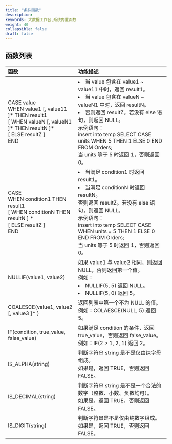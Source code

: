 ```yaml
---
title: "条件函数"
description:  
keywords: 大数据工作台,系统内置函数
weight: 40
collapsible: false
draft: false
---
```


## 函数列表

| 函数                                                         | 功能描述                                                     |
| :----------------------------------------------------------- | :----------------------------------------------------------- |
| CASE value <br>WHEN value1 [, value11 ]* THEN result1 <br/>[ WHEN valueN [, valueN1 ]* THEN resultN ]* <br/>[ ELSE resultZ ] <br/>END | <li>当 value 包含在 value1 ~ value11 中时，返回 result1。<li>当 value 包含在 valueN ~ valueN1 中时，返回 resultN。<li>否则返回 resultZ。若没有 else 语句，则返回 NULL。<br>示例语句：<br>insert into temp SELECT  CASE units WHEN 5 THEN 1 ELSE 0 END FROM Orders;<br>当 units 等于 5 时返回 1，否则返回 0。 |
| CASE <br>WHEN condition1 THEN result1 <br/>[ WHEN conditionN THEN resultN ] * <br/>[ ELSE resultZ ] <br/>END | <li>当满足 condition1 时返回 result1。<li>当满足 conditionN 时返回 resultN。<br>否则返回 resultZ。若没有 else 语句，则返回 NULL。<br>示例语句：<br>insert into temp SELECT CASE WHEN units = 5 THEN 1 ELSE 0 END FROM Orders;<br>当 units 等于 5 时返回 1，否则返回 0。 |
| NULLIF(value1, value2)                                       | 如果 value1 与 value2 相同，则返回 NULL，否则返回第一个值。<br>例如：<li>NULLIF(5, 5) 返回 NULL。<li>NULLIF(5, 0) 返回 5。 |
| COALESCE(value1, value2 [, value3 ]* )                       | 返回列表中第一个不为 NULL 的值。<br>例如：COLAESCE(NULL, 5) 返回 5。 |
| IF(condition, true_value, false_value)                       | 如果满足 condition 的条件，返回 true_value，否则返回 false_value。<br>例如：IF(2 > 1, 2, 1) 返回 2。 |
| IS_ALPHA(string)                                             | 判断字符串 string 是不是仅由纯字母组成。<br>如果是，返回 TRUE，否则返回 FALSE。 |
| IS_DECIMAL(string)                                           | 判断字符串 string 是不是一个合法的数字（整数、小数、负数均可）。<br>如果是，返回 TRUE，否则返回 FALSE。 |
| IS_DIGIT(string)                                             | 判断字符串是不是仅由纯数字组成。<br>如果是，返回 TRUE，否则返回 FALSE。 |

<!-- ## 常用函数示例

### IS_ALPHA

**功能描述**：判断字符串是否只包含字母。  
**语法**：IS_ALPHA(content)  
**示例测试语句**：SELECT IS_ALPHA(string) AS result FROM TableTest;  
**测试数据和结果**：

| 测试数据（VARCHAR string） | 测试结果（BOOLEAN result） |
| :------------------------- | :------------------------- |
| Oceanus                    | true                       |
| oceanus123                 | false                      |
| ''                         | false                      |
| null                       | false                      |

### IS_DIGITS

**功能描述**：判断字符串是否只包含数字。  
**语法**：IS_DIGITS(content)  
**示例测试语句**：SELECT IS_DIGITS(content) AS result FROM Test;  
**测试数据和结果**：

| 测试数据（VARCHAR content） | 测试结果（BOOLEAN case_result） |
| :-------------------------- | :------------------------------ |
| 58.0                        | true                            |
| 58                          | true                            |
| 58pl                        | false                           |
| ''                          | false                           |
| null                        | false                           |

-->
